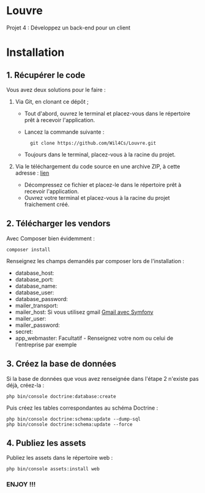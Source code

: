 Louvre
======

Projet 4 : Développez un back-end pour un client

# Installation
## 1. Récupérer le code
Vous avez deux solutions pour le faire :

1. Via Git, en clonant ce dépôt ;

    * Tout d'abord, ouvrez le terminal et placez-vous dans le répertoire prêt à recevoir l'application.
    * Lancez la commande suivante :

            git clone https://github.com/Wil4Cs/Louvre.git
 
    *   Toujours dans le terminal, placez-vous à la racine du projet.

2. Via le téléchargement du code source en une archive ZIP, à cette adresse : [lien](https://github.com/Wil4Cs/Louvre/archive/master.zip)

    * Décompressez ce fichier et placez-le dans le répertoire prêt à recevoir l'application.
    * Ouvrez votre terminal et placez-vous à la racine du projet fraichement créé.

## 2. Télécharger les vendors
Avec Composer bien évidemment :

    composer install

Renseignez les champs demandés par composer lors de l'installation :

* database_host:
* database_port:
* database_name:
* database_user:
* database_password:
* mailer_transport:
* mailer_host: Si vous utilisez gmail [Gmail avec Symfony](https://symfony.com/doc/3.4/email/gmail.html)
* mailer_user:
* mailer_password:
* secret:
* app_webmaster: Facultatif - Renseignez votre nom ou celui de l'entreprise par exemple

## 3. Créez la base de données
Si la base de données que vous avez renseignée dans l'étape 2 n'existe pas déjà, créez-la :

    php bin/console doctrine:database:create

Puis créez les tables correspondantes au schéma Doctrine :

    php bin/console doctrine:schema:update --dump-sql
    php bin/console doctrine:schema:update --force

## 4. Publiez les assets
Publiez les assets dans le répertoire web :

    php bin/console assets:install web
    
### ENJOY !!!
